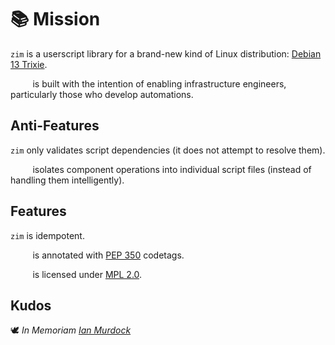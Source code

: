 <!-- This Source Code Form is subject to the terms of the Mozilla Public
   - License, v. 2.0. If a copy of the MPL was not distributed with this
   - file, You can obtain one at https://mozilla.org/MPL/2.0/. -->

# 📚 Mission

`zim` is a userscript library for a brand-new kind of Linux distribution: [Debian 13 Trixie](https://wiki.debian.org/DebianTrixie).

&nbsp;&nbsp;&nbsp;&nbsp;&nbsp;&nbsp;&nbsp;&nbsp;&nbsp;is built with the intention of enabling infrastructure engineers, particularly those who develop automations.

## Anti-Features

`zim` only validates script dependencies (it does not attempt to resolve them).

&nbsp;&nbsp;&nbsp;&nbsp;&nbsp;&nbsp;&nbsp;&nbsp;&nbsp;isolates component operations into individual script files (instead of handling them intelligently).

## Features
`zim` is idempotent.

&nbsp;&nbsp;&nbsp;&nbsp;&nbsp;&nbsp;&nbsp;&nbsp;&nbsp;is annotated with [PEP 350](https://peps.python.org/pep-0350/) codetags.

&nbsp;&nbsp;&nbsp;&nbsp;&nbsp;&nbsp;&nbsp;&nbsp;&nbsp;is licensed under [MPL 2.0](https://www.mozilla.org/en-US/MPL/2.0/).

## Kudos
🕊️ *In Memoriam [Ian Murdock](https://www.debian.org/doc/manuals/project-history/manifesto.en.html)*
